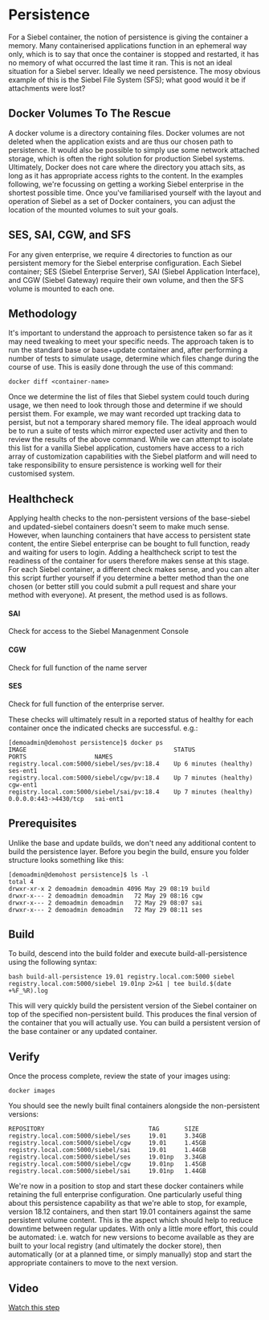 # Persistence

For a Siebel container, the notion of persistence is giving the container a memory. Many containerised applications function in an ephemeral way only, which is to say that once the container is stopped and restarted, it has no memory of what occurred the last time it ran. This is not an ideal situation for a Siebel server. Ideally we need persistence. The mosy obvious example of this is the Siebel File System (SFS); what good would it be if attachments were lost?

## Docker Volumes To The Rescue

A docker volume is a directory containing files. Docker volumes are not deleted when the application exists and are thus our chosen path to persistence. It would also be possible to simply use some network attached storage, which is often the right solution for production Siebel systems. Ultimately, Docker does not care where the directory you attach sits, as long as it has appropriate access rights to the content. In the examples following, we're focussing on getting a working Siebel enterprise in the shortest possible time. Once you've familiarised yourself with the layout and operation of Siebel as a set of Docker containers, you can adjust the location of the mounted volumes to suit your goals.

## SES, SAI, CGW, and SFS

For any given enterprise, we require 4 directories to function as our persistent memory for the Siebel enterprise configuration. Each Siebel container; SES (Siebel Enterprise Server), SAI (Siebel Application Interface), and CGW (Siebel Gateway) require their own volume, and then the SFS volume is mounted to each one.

## Methodology

It's important to understand the approach to persistence taken so far as it may need tweaking to meet your specific needs. The approach taken is to run the standard base or base+update container and, after performing a number of tests to simulate usage, determine which files change during the course of use. This is easily done through the use of this command:

```
docker diff <container-name>
```

Once we determine the list of files that Siebel system could touch during usage, we then need to look through those and determine if we should persist them. For example, we may want recorded upt tracking data to persist, but not a temporary shared memory file. The ideal approach would be to run a suite of tests which mirror expected user activity and then to review the results of the above command. While we can attempt to isolate this list for a vanilla Siebel application, customers have access to a rich array of customization capabilities with the Siebel platform and will need to take responsibility to ensure persistence is working well for their customised system.

## Healthcheck

Applying health checks to the non-persistent versions of the base-siebel and updated-siebel containers doesn't seem to make much sense. However, when launching containers that have access to persistent state content, the entire Siebel enterprise can be bought to full function, ready and waiting for users to login. Adding a healthcheck script to test the readiness of the container for users therefore makes sense at this stage. For each Siebel container, a different check makes sense, and you can alter this script further yourself if you determine a better method than the one chosen (or better still you could submit a pull request and share your method with everyone). At present, the method used is as follows.

#### SAI

Check for access to the Siebel Managenment Console

#### CGW

Check for full function of the name server

#### SES

Check for full function of the enterprise server.

These checks will ultimately result in a reported status of healthy for each container once the indicated checks are successful. e.g.:

```
[demoadmin@demohost persistence]$ docker ps
IMAGE                                         STATUS                   PORTS                   NAMES
registry.local.com:5000/siebel/ses/pv:18.4    Up 6 minutes (healthy)                           ses-ent1
registry.local.com:5000/siebel/cgw/pv:18.4    Up 7 minutes (healthy)                           cgw-ent1
registry.local.com:5000/siebel/sai/pv:18.4    Up 7 minutes (healthy)   0.0.0.0:443->4430/tcp   sai-ent1
```

## Prerequisites

Unlike the base and update builds, we don't need any additional content to build the persistence layer. Before you begin the build, ensure you folder structure looks something like this:

```
[demoadmin@demohost persistence]$ ls -l
total 4
drwxr-xr-x 2 demoadmin demoadmin 4096 May 29 08:19 build
drwxr-x--- 2 demoadmin demoadmin   72 May 29 08:16 cgw
drwxr-x--- 2 demoadmin demoadmin   72 May 29 08:07 sai
drwxr-x--- 2 demoadmin demoadmin   72 May 29 08:11 ses
```

## Build

To build, descend into the build folder and execute build-all-persistence using the following syntax:

```
bash build-all-persistence 19.01 registry.local.com:5000 siebel registry.local.com:5000/siebel 19.01np 2>&1 | tee build.$(date +%F_%R).log

```
This will very quickly build the persistent version of the Siebel container on top of the specified non-persistent build. This produces the final version of the container that you will actually use. You can build a persistent version of the base container or any updated container.

## Verify

Once the process complete, review the state of your images using:

```
docker images
```

You should see the newly built final containers alongside the non-persistent versions:

```
REPOSITORY                             TAG       SIZE
registry.local.com:5000/siebel/ses     19.01     3.34GB
registry.local.com:5000/siebel/cgw     19.01     1.45GB
registry.local.com:5000/siebel/sai     19.01     1.44GB
registry.local.com:5000/siebel/ses     19.01np   3.34GB
registry.local.com:5000/siebel/cgw     19.01np   1.45GB
registry.local.com:5000/siebel/sai     19.01np   1.44GB

```
We're now in a position to stop and start these docker containers while retaining the full enterprise configuration. One particularly useful thing about this persistence capability as that we're able to stop, for example, version 18.12 containers, and then start 19.01 containers against the same persistent volume content. This is the aspect which should help to reduce downtime between regular updates. With only a little more effort, this could be automated: i.e. watch for new versions to become available as they are built to your local registry (and ultimately the docker store), then automatically (or at a planned time, or simply manually) stop and start the appropriate containers to move to the next version.

## Video

[Watch this step](https://www.youtube.com/watch?v=MvETSsryqok&t=4135s)